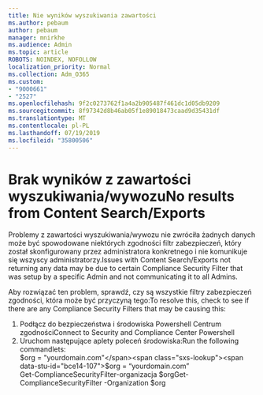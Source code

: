 ```yaml
---
title: Nie wyników wyszukiwania zawartości
ms.author: pebaum
author: pebaum
manager: mnirkhe
ms.audience: Admin
ms.topic: article
ROBOTS: NOINDEX, NOFOLLOW
localization_priority: Normal
ms.collection: Adm_O365
ms.custom:
- "9000661"
- "2527"
ms.openlocfilehash: 9f2c0273762f1a4a2b905487f461dc1d05db9209
ms.sourcegitcommit: 8f97342d8b46ab05f1e89018473caad9d35431df
ms.translationtype: MT
ms.contentlocale: pl-PL
ms.lasthandoff: 07/19/2019
ms.locfileid: "35800506"
---
```

# <a name="no-results-from-content-searchexports"></a><span data-ttu-id="bce14-102">Brak wyników z zawartości wyszukiwania/wywozu</span><span class="sxs-lookup"><span data-stu-id="bce14-102">No results from Content Search/Exports</span></span>

<span data-ttu-id="bce14-103">Problemy z zawartości wyszukiwania/wywozu nie zwróciła żadnych danych może być spowodowane niektórych zgodności filtr zabezpieczeń, który został skonfigurowany przez administratora konkretnego i nie komunikuje się wszyscy administratorzy.</span><span class="sxs-lookup"><span data-stu-id="bce14-103">Issues with Content Search/Exports not returning any data may be due to certain Compliance Security Filter that was setup by a specific Admin and not communicating it to all Admins.</span></span>

<span data-ttu-id="bce14-104">Aby rozwiązać ten problem, sprawdź, czy są wszystkie filtry zabezpieczeń zgodności, która może być przyczyną tego:</span><span class="sxs-lookup"><span data-stu-id="bce14-104">To resolve this, check to see if there are any Compliance Security Filters that may be causing this:</span></span>
1. <span data-ttu-id="bce14-105">Podłącz do bezpieczeństwa i środowiska Powershell Centrum zgodności</span><span class="sxs-lookup"><span data-stu-id="bce14-105">Connect to Security and Compliance Center Powershell</span></span>
2. <span data-ttu-id="bce14-106">Uruchom następujące aplety poleceń środowiska:</span><span class="sxs-lookup"><span data-stu-id="bce14-106">Run the following commandlets:</span></span>
<br><span data-ttu-id="bce14-107">$org = "yourdomain.com"</span><span class="sxs-lookup"><span data-stu-id="bce14-107">$org = “yourdomain.com”</span></span>
<br><span data-ttu-id="bce14-108">Get-ComplianceSecurityFilter-organizacja $org</span><span class="sxs-lookup"><span data-stu-id="bce14-108">Get-ComplianceSecurityFilter -Organization $org</span></span>